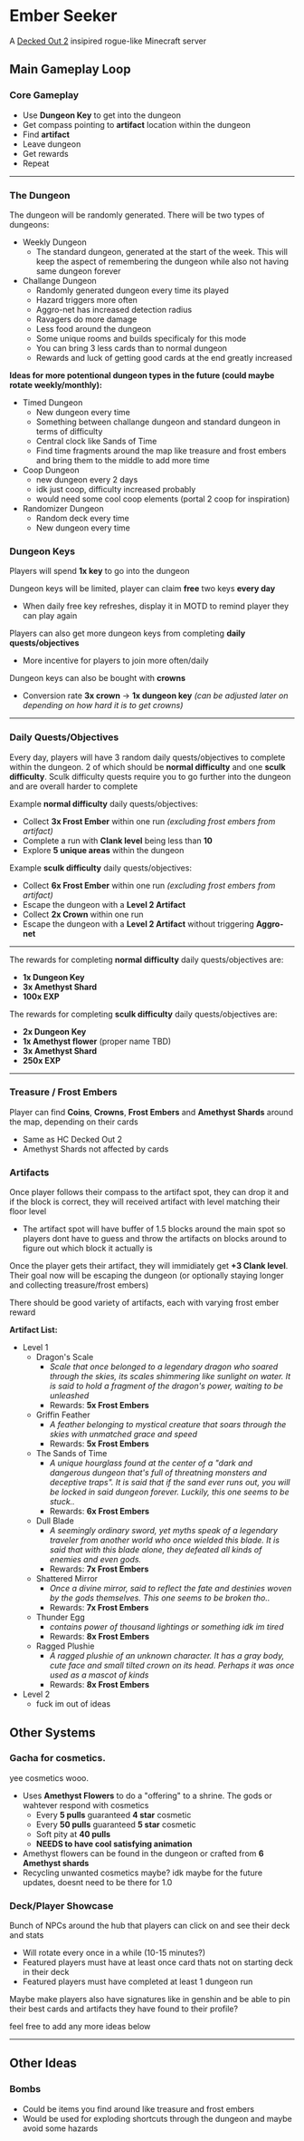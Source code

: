 # Ember Seeker

A [Decked Out 2](https://hermitcraft.fandom.com/wiki/Decked_Out_2) insipired rogue-like Minecraft server

## Main Gameplay Loop

### **__Core Gameplay__**
- Use **Dungeon Key** to get into the dungeon
- Get compass pointing to **artifact** location within the dungeon
- Find **artifact**
- Leave dungeon
- Get rewards
- Repeat

---

### The Dungeon

The dungeon will be randomly generated. There will be two types of dungeons:
- Weekly Dungeon
  - The standard dungeon, generated at the start of the week. This will keep the aspect of remembering the dungeon while also not having same dungeon forever
- Challange Dungeon
  - Randomly generated dungeon every time its played
  - Hazard triggers more often 
  - Aggro-net has increased detection radius
  - Ravagers do more damage
  - Less food around the dungeon
  - Some unique rooms and builds specificaly for this mode
  - You can bring 3 less cards than to normal dungeon
  - Rewards and luck of getting good cards at the end greatly increased

**Ideas for more potentional dungeon types in the future (could maybe rotate weekly/monthly):**
- Timed Dungeon
  - New dungeon every time
  - Something between challange dungeon and standard dungeon in terms of difficulty
  - Central clock like Sands of Time
  - Find time fragments around the map like treasure and frost embers and bring them to the middle to add more time
- Coop Dungeon
  - new dungeon every 2 days
  - idk just coop, difficulty increased probably 
  - would need some cool coop elements (portal 2 coop for inspiration)
- Randomizer Dungeon
  - Random deck every time
  - New dungeon every time

### **__Dungeon Keys__**

Players will spend **1x key** to go into the dungeon

Dungeon keys will be limited, player can claim **free** two keys **every day**
- When daily free key refreshes, display it in MOTD to remind player they can play again
  
Players can also get more dungeon keys from completing **daily quests/objectives**
- More incentive for players to join more often/daily

Dungeon keys can also be bought with **crowns**
- Conversion rate **3x crown** -> **1x dungeon key** _(can be adjusted later on depending on how hard it is to get crowns)_

---

### **__Daily Quests/Objectives__**

Every day, players will have 3 random daily quests/objectives to complete within the dungeon. 2 of which should be **normal difficulty** and one **sculk difficulty**. Sculk difficulty quests require you to go further into the dungeon and are overall harder to complete

Example **normal difficulty** daily quests/objectives:
- Collect **3x Frost Ember** within one run _(excluding frost embers from artifact)_
- Complete a run with **Clank level** being less than **10**
- Explore **5 unique areas** within the dungeon

Example **sculk difficulty** daily quests/objectives:
- Collect **6x Frost Ember** within one run _(excluding frost embers from artifact)_
- Escape the dungeon with a **Level 2 Artifact**
- Collect **2x Crown** within one run
- Escape the dungeon with a **Level 2 Artifact** without triggering **Aggro-net**

---

The rewards for completing **normal difficulty** daily quests/objectives are:
- **1x Dungeon Key**
- **3x Amethyst Shard**
- **100x EXP**
  
The rewards for completing **sculk difficulty** daily quests/objectives are:
- **2x Dungeon Key**
- **1x Amethyst flower** (proper name TBD)
- **3x Amethyst Shard**
- **250x EXP**

---

### **__Treasure / Frost Embers__**

Player can find **Coins**, **Crowns**, **Frost Embers** and **Amethyst Shards** around the map, depending on their cards
- Same as HC Decked Out 2
- Amethyst Shards not affected by cards

### **__Artifacts__**

Once player follows their compass to the artifact spot, they can drop it and if the block is correct, they will received artifact with level matching their floor level
- The artifact spot will have buffer of 1.5 blocks around the main spot so players dont have to guess and throw the artifacts on blocks around to figure out which block it actually is

Once the player gets their artifact, they will immidiately get **+3 Clank level**. Their goal now will be escaping the dungeon (or optionally staying longer and collecting treasure/frost embers)

There should be good variety of artifacts, each with varying frost ember reward

**__Artifact List__:**

- Level 1
  - Dragon's Scale 
    - _Scale that once belonged to a legendary dragon who soared through the skies, its scales shimmering like sunlight on water. It is said to hold a fragment of the dragon's power, waiting to be unleashed_
    - Rewards: **5x Frost Embers**
  - Griffin Feather
    - _A feather belonging to mystical creature that soars through the skies with unmatched grace and speed_
    - Rewards: **5x Frost Embers**
  - The Sands of Time
    - _A unique hourglass found at the center of a "dark and dangerous dungeon that's full of threatning monsters and deceptive traps". It is said that if the sand ever runs out, you will be locked in said dungeon forever. Luckily, this one seems to be stuck.._
    - Rewards: **6x Frost Embers**
  - Dull Blade
    - _A seemingly ordinary sword, yet myths speak of a legendary traveler from another world who once wielded this blade. It is said that with this blade alone, they defeated all kinds of enemies and even gods._
    - Rewards: **7x Frost Embers**
  - Shattered Mirror
    - _Once a divine mirror, said to reflect the fate and destinies woven by the gods themselves. This one seems to be broken tho.._
    - Rewards: **7x Frost Embers**
  - Thunder Egg
    - _contains power of thousand lightings or something idk im tired_
    - Rewards: **8x Frost Embers**
  - Ragged Plushie
    - _A ragged plushie of an unknown character. It has a gray body, cute face and small tilted crown on its head. Perhaps it was once used as a mascot of kinds_
    - Rewards: **8x Frost Embers**
- Level 2
  - fuck im out of ideas

## Other Systems

### Gacha for cosmetics.

yee cosmetics wooo.

  - Uses **Amethyst Flowers** to do a "offering" to a shrine. The gods or wahtever respond with cosmetics
    - Every **5 pulls** guaranteed **4 star** cosmetic
    - Every **50 pulls** guaranteed **5 star** cosmetic
    - Soft pity at **40 pulls**
    - **NEEDS to have cool satisfying animation**
- Amethyst flowers can be found in the dungeon or crafted from **6 Amethyst shards**
- Recycling unwanted cosmetics maybe? idk maybe for the future updates, doesnt need to be there for 1.0

### Deck/Player Showcase

Bunch of NPCs around the hub that players can click on and see their deck and stats
- Will rotate every once in a while (10-15 minutes?)
- Featured players must have at least once card thats not on starting deck in their deck
- Featured players must have completed at least 1 dungeon run

Maybe make players also have signatures like in genshin and be able to pin their best cards and artifacts they have found to their profile?


feel free to add any more ideas below

---

## Other Ideas

### Bombs
- Could be items you find around like treasure and frost embers
- Would be used for exploding shortcuts through the dungeon and maybe avoid some hazards 
